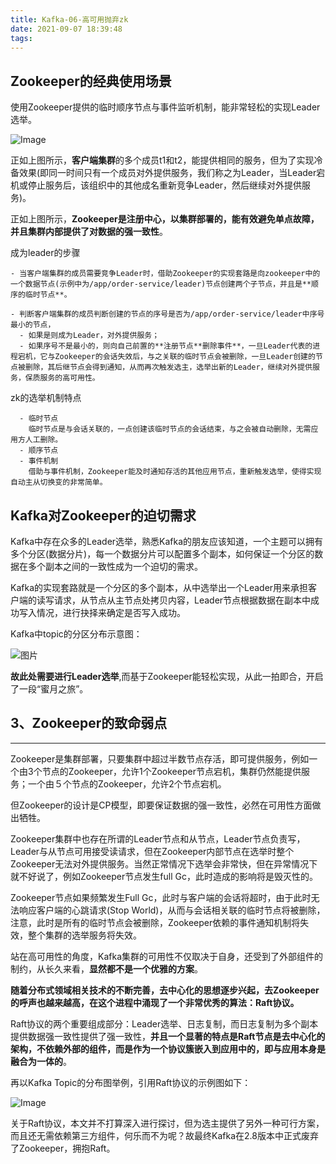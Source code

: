 ```yaml
---
title: Kafka-06-高可用抛弃zk
date: 2021-09-07 18:39:48
tags:
---
```




## Zookeeper的经典使用场景

使用Zookeeper提供的临时顺序节点与事件监听机制，能非常轻松的实现Leader选举。

![Image](https://mmbiz.qpic.cn/mmbiz_png/Wkp2azia4QFv5bvEeVf3VA9XJvdAvDTmibpuJPBnuUW0mcdicEkwfJPKr6o7hRicC86YvLFlBceVdZ6AULJS0iaEh4g/640)

正如上图所示，**客户端集群**的多个成员t1和t2，能提供相同的服务，但为了实现冷备效果(即同一时间只有一个成员对外提供服务，我们称之为Leader，当Leader宕机或停止服务后，该组织中的其他成名重新竞争Leader，然后继续对外提供服务)。

正如上图所示，**Zookeeper是注册中心，以集群部署的，能有效避免单点故障，并且集群内部提供了对数据的强一致性**。

成为leader的步骤

```text
- 当客户端集群的成员需要竞争Leader时，借助Zookeeper的实现套路是向zookeeper中的一个数据节点(示例中为/app/order-service/leader)节点创建两个子节点，并且是**顺序的临时节点**。

- 判断客户端集群的成员判断创建的节点的序号是否为/app/order-service/leader中序号最小的节点，
  - 如果是则成为Leader，对外提供服务；
  - 如果序号不是最小的，则向自己前置的**注册节点**删除事件**，一旦Leader代表的进程宕机，它与Zookeeper的会话失效后，与之关联的临时节点会被删除，一旦Leader创建的节点被删除，其后继节点会得到通知，从而再次触发选主，选举出新的Leader，继续对外提供服务，保质服务的高可用性。
```

zk的选举机制特点

```text
  - 临时节点
    临时节点是与会话关联的，一点创建该临时节点的会话结束，与之会被自动删除，无需应用方人工删除。
  - 顺序节点
  - 事件机制
    借助与事件机制，Zookeeper能及时通知存活的其他应用节点，重新触发选举，使得实现自动主从切换变的非常简单。
```

  

## Kafka对Zookeeper的迫切需求

Kafka中存在众多的Leader选举，熟悉Kafka的朋友应该知道，一个主题可以拥有多个分区(数据分片)，每一个数据分片可以配置多个副本，如何保证一个分区的数据在多个副本之间的一致性成为一个迫切的需求。

Kafka的实现套路就是一个分区的多个副本，从中选举出一个Leader用来承担客户端的读写请求，从节点从主节点处拷贝内容，Leader节点根据数据在副本中成功写入情况，进行抉择来确定是否写入成功。

Kafka中topic的分区分布示意图：

![图片](https://mmbiz.qpic.cn/mmbiz_png/Wkp2azia4QFv5bvEeVf3VA9XJvdAvDTmibibhkQer6jUc8DicsRqxop6iacOIzoYekhVTD67a84wzouFqjqYdOzbibhA/640)


**故此处需要进行Leader选举**,而基于Zookeeper能轻松实现，从此一拍即合，开启了一段“蜜月之旅”。

## 3、Zookeeper的致命弱点

------

Zookeeper是集群部署，只要集群中超过半数节点存活，即可提供服务，例如一个由3个节点的Zookeeper，允许1个Zookeeper节点宕机，集群仍然能提供服务；一个由５个节点的Zookeeper，允许2个节点宕机。

但Zookeeper的设计是CP模型，即要保证数据的强一致性，必然在可用性方面做出牺牲。

Zookeeper集群中也存在所谓的Leader节点和从节点，Leader节点负责写，Leader与从节点可用接受读请求，但在Zookeeper内部节点在选举时整个Zookeeper无法对外提供服务。当然正常情况下选举会非常快，但在异常情况下就不好说了，例如Zookeeper节点发生full Gc，此时造成的影响将是毁灭性的。

Zookeeper节点如果频繁发生Full Gc，此时与客户端的会话将超时，由于此时无法响应客户端的心跳请求(Stop World)，从而与会话相关联的临时节点将被删除，注意，此时是所有的临时节点会被删除，Zookeeper依赖的事件通知机制将失效，整个集群的选举服务将失效。

站在高可用性的角度，Kafka集群的可用性不仅取决于自身，还受到了外部组件的制约，从长久来看，**显然都不是一个优雅的方案**。

**随着分布式领域相关技术的不断完善，去中心化的思想逐步兴起，去Zookeeper的呼声也越来越高，在这个进程中涌现了一个非常优秀的算法：Raft协议。**

Raft协议的两个重要组成部分：Leader选举、日志复制，而日志复制为多个副本提供数据强一致性提供了强一致性，**并且一个显著的特点是Raft节点是去中心化的架构，不依赖外部的组件，而是作为一个协议簇嵌入到应用中的，即与应用本身是融合为一体的**。

再以Kafka Topic的分布图举例，引用Raft协议的示例图如下：

![Image](https://mmbiz.qpic.cn/mmbiz_png/Wkp2azia4QFv5bvEeVf3VA9XJvdAvDTmibaH526cQCXlKkCHf9zf6wVOBIjic6vFjYYVZ7lEpHVPxv8kic2tbbRicMw/640?wx_fmt=png&wxfrom=5&wx_lazy=1&wx_co=1)

关于Raft协议，本文并不打算深入进行探讨，但为选主提供了另外一种可行方案，而且还无需依赖第三方组件，何乐而不为呢？故最终Kafka在2.8版本中正式废弃了Zookeeper，拥抱Raft。